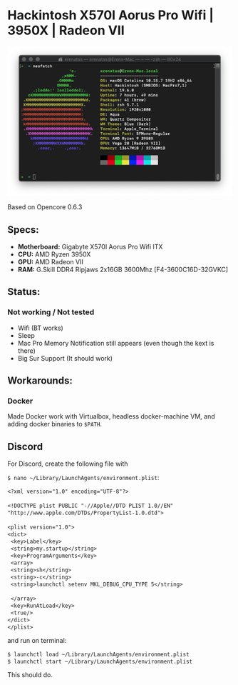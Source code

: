 # Hackintosh X570I Aorus Pro Wifi | 3950X | Radeon VII

![neofetch](neofetch.png)

Based on Opencore 0.6.3
## Specs:
- **Motherboard:** Gigabyte X570I Aorus Pro Wifi ITX
- **CPU:** AMD Ryzen 3950X
- **GPU:** AMD Radeon VII
- **RAM:** G.Skill DDR4 Ripjaws 2x16GB 3600Mhz [F4-3600C16D-32GVKC]

## Status:
### Not working / Not tested
- Wifi (BT works)
- Sleep
- Mac Pro Memory Notification still appears (even though the kext is there)
- Big Sur Support (It should work)

## Workarounds:
### Docker
Made Docker work with Virtualbox, headless docker-machine VM, and adding docker binaries to `$PATH`.
## Discord
For Discord, create the following file with 

`$ nano ~/Library/LaunchAgents/environment.plist`:
```
<?xml version="1.0" encoding="UTF-8"?>

<!DOCTYPE plist PUBLIC "-//Apple//DTD PLIST 1.0//EN" "http://www.apple.com/DTDs/PropertyList-1.0.dtd">

<plist version="1.0">
<dict>
 <key>Label</key>
 <string>my.startup</string>
 <key>ProgramArguments</key>
 <array>
 <string>sh</string>
 <string>-c</string>
 <string>launchctl setenv MKL_DEBUG_CPU_TYPE 5</string>

 </array>
 <key>RunAtLoad</key>
 <true/>
</dict>
</plist>
```

and run on terminal:
```
$ launchctl load ~/Library/LaunchAgents/environment.plist
$ launchctl start ~/Library/LaunchAgents/environment.plist
```

This should do.